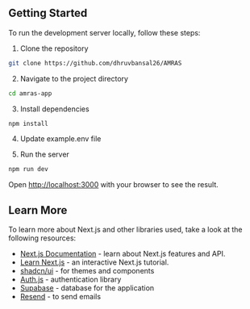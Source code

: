 ## Getting Started

To run the development server locally, follow these steps:

1. Clone the repository

```bash
git clone https://github.com/dhruvbansal26/AMRAS
```

2. Navigate to the project directory

```bash
cd amras-app
```

3. Install dependencies

```bash
npm install
```

4. Update example.env file

5. Run the server

```bash
npm run dev
```

Open [http://localhost:3000](http://localhost:3000) with your browser to see the result.

## Learn More

To learn more about Next.js and other libraries used, take a look at the following resources:

- [Next.js Documentation](https://nextjs.org/docs) - learn about Next.js features and API.
- [Learn Next.js](https://nextjs.org/learn) - an interactive Next.js tutorial.
- [shadcn/ui](https://ui.shadcn.com/) - for themes and components
- [Auth.js](https://authjs.dev/) - authentication library
- [Supabase](https://supabase.com/) - database for the application
- [Resend](https://resend.com/docs/send-with-nextjs) - to send emails
